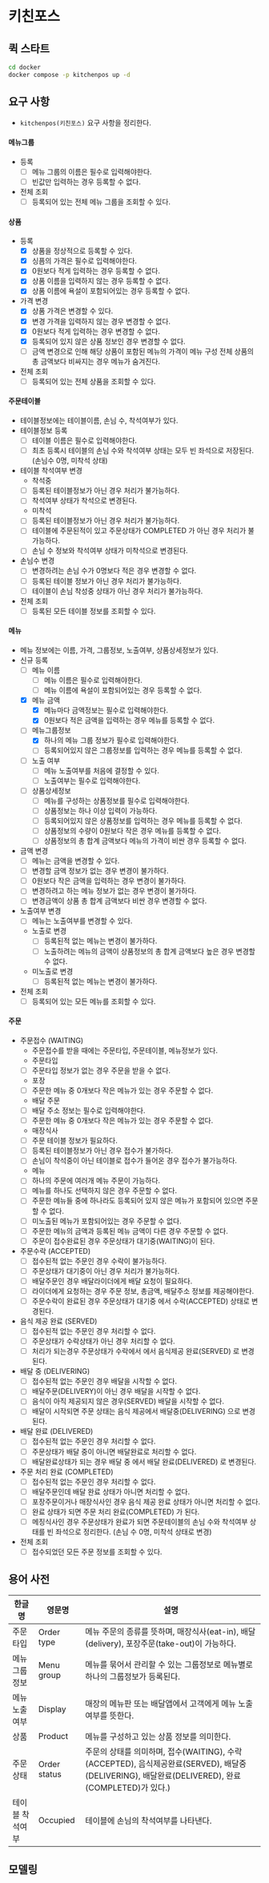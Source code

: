# 키친포스

## 퀵 스타트

```sh
cd docker
docker compose -p kitchenpos up -d
```

## 요구 사항

- ```kitchenpos(키친포스)``` 요구 사항을 정리한다.

#### 메뉴그룹

- 등록
    - [ ] 메뉴 그룹의 이름은 필수로 입력해야한다.
    - [ ] 빈값만 입력하는 경우 등록할 수 없다.
- 전체 조회
    - [ ] 등록되어 있는 전체 메뉴 그룹을 조회할 수 있다.

#### 상품

- 등록
  - [X] 상품을 정상적으로 등록할 수 있다. 
  - [X] 싱픔의 가격은 필수로 입력해야한다.
  - [X] 0원보다 적게 입력하는 경우 등록할 수 없다.
  - [X] 상품 이름을 입력하지 않는 경우 등록할 수 없다.
  - [X] 상품 이름에 욕설이 포함되어있는 경우 등록할 수 없다.
- 가격 변경
  - [X] 상품 가격은 변경할 수 있다.
  - [X] 변경 가격을 입력하지 않는 경우 변경할 수 없다.
  - [X] 0원보다 적게 입력하는 경우 변경할 수 없다.
  - [X] 등록되어 있지 않은 상품 정보인 경우 변경할 수 없다.
  - [ ] 금액 변경으로 인해 해당 상품이 포함된 메뉴의 가격이 메뉴 구성 전체 상품의 총 금액보다 비싸지는 경우 메뉴가 숨겨진다.
- 전체 조회
  - [ ] 등록되어 있는 전체 상품을 조회할 수 있다.

#### 주문테이블

- 테이블정보에는 테이블이름, 손님 수, 착석여부가 있다.
- 테이블정보 등록
  - [ ] 테이블 이름은 필수로 입력해야한다.
  - [ ] 최초 등록시 테이블의 손님 수와 착석여부 상태는 모두 빈 좌석으로 저장된다. (손님수 0명, 미착석 상태)
- 테이블 착석여부 변경
  - 착석중
  - [ ] 등록된 테이블정보가 아닌 경우 처리가 불가능하다.
  - [ ] 착석여부 상태가 착석으로 변경된다.
  - 미착석
  - [ ] 등록된 테이블정보가 아닌 경우 처리가 불가능하다.
  - [ ] 테이블에 주문된적이 있고 주문상태가 COMPLETED 가 아닌 경우 처리가 불가능하다.
  - [ ] 손님 수 정보와 착석여부 상태가 미착석으로 변경된다.
- 손님수 변경
  - [ ] 변경하려는 손님 수가 0명보다 적은 경우 변경할 수 없다.
  - [ ] 등록된 테이블 정보가 아닌 경우 처리가 불가능하다.
  - [ ] 테이블이 손님 착성중 상태가 아닌 경우 처리가 불가능하다.
- 전체 조회
  - [ ] 등록된 모든 테이블 정보를 조회할 수 있다.

#### 메뉴

- 메뉴 정보에는 이름, 가격, 그룹정보, 노출여부, 상품상세정보가 있다.
- 신규 등록
    - [ ] 메뉴 이름
        - [ ] 메뉴 이름은 필수로 입력해야한다.
        - [ ] 메뉴 이름에 욕설이 포함되어있는 경우 등록할 수 없다.
    - [X] 메뉴 금액
        - [X] 메뉴마다 금액정보는 필수로 입력해야한다.
        - [X] 0원보다 적은 금액을 입력하는 경우 메뉴를 등록할 수 없다.
    - [ ] 메뉴그룹정보
        - [X] 하나의 메뉴 그룹 정보가 필수로 입력해야한다.
        - [ ] 등록되어있지 않은 그룹정보를 입력하는 경우 메뉴를 등록할 수 없다.
    - [ ] 노출 여부
        - [ ] 메뉴 노출여부를 처음에 결정할 수 있다.
        - [ ] 노출여부는 필수로 입력해야한다.
    - [ ] 상품상세정보
        - [ ] 메뉴를 구성하는 상품정보를 필수로 입력해야한다.
        - [ ] 상품정보는 하나 이상 입력이 가능하다.
        - [ ] 등록되어있지 않은 상품정보를 입력하는 경우 메뉴를 등록할 수 없다.
        - [ ] 상품정보의 수량이 0원보다 작은 경우 메뉴를 등록할 수 없다.
        - [ ] 상품정보의 총 합계 금액보다 메뉴의 가격이 비싼 경우 등록할 수 없다.
- 금액 변경
    - [ ] 메뉴는 금액을 변경할 수 있다.
    - [ ] 변경할 금액 정보가 없는 경우 변경이 불가하다.
    - [ ] 0원보다 작은 금액을 입력하는 경우 변경이 불가하다.
    - [ ] 변경하려고 하는 메뉴 정보가 없는 경우 변경이 불가하다.
    - [ ] 변경금액이 상품 총 합계 금액보다 비싼 경우 변경할 수 없다.
- 노출여부 변경
    - [ ] 메뉴는 노출여부를 변경할 수 있다.
    - 노출로 변경
        - [ ] 등록된적 없는 메뉴는 변경이 불가하다.
        - [ ] 노출하려는 메뉴의 금액이 상품정보의 총 합계 금액보다 높은 경우 변경할 수 없다.
    - 미노출로 변경
        - [ ] 등록된적 없는 메뉴는 변경이 불가하다.
- 전체 조회
    - [ ] 등록되어 있는 모든 메뉴를 조회할 수 있다.

#### 주문

- 주문접수 (WAITING)
  - 주문접수를 받을 때에는 주문타입, 주문테이블, 메뉴정보가 있다.
  - 주문타입
  - [ ] 주문타입 정보가 없는 경우 주문을 받을 수 없다.
  - 포장
  - [ ] 주문한 메뉴 중 0개보다 작은 메뉴가 있는 경우 주문할 수 없다.
  - 배달 주문
  - [ ] 배달 주소 정보는 필수로 입력해야한다.
  - [ ] 주문한 메뉴 중 0개보다 작은 메뉴가 있는 경우 주문할 수 없다.
  - 매장식사
  - [ ] 주문 테이블 정보가 필요하다.
  - [ ] 등록된 테이블정보가 아닌 경우 접수가 불가하다.
  - [ ] 손님이 착석중이 아닌 테이블로 접수가 들어온 경우 접수가 불가능하다.
  - 메뉴
  - [ ] 하나의 주문에 여러개 메뉴 주문이 가능하다.
  - [ ] 메뉴를 하나도 선택하지 않은 경우 주문할 수 없다.
  - [ ] 주문한 메뉴들 중에 하나라도 등록되어 있지 않은 메뉴가 포함되어 있으면 주문할 수 없다.
  - [ ] 미노출된 메뉴가 포함되어있는 경우 주문할 수 없다.
  - [ ] 주문한 메뉴의 금액과 등록된 메뉴 금액이 다른 경우 주문할 수 없다.
  - [ ] 주문이 접수완료된 경우 주문상태가 대기중(WAITING)이 된다.
- 주문수락 (ACCEPTED)
  - [ ] 접수된적 없는 주문인 경우 수락이 불가능하다.
  - [ ] 주문상태가 대기중이 아닌 경우 처리가 불가능하다.
  - [ ] 배달주문인 경우 배달라이더에게 배달 요청이 필요하다.
  - [ ] 라이더에게 요청하는 경우 주문 정보, 총금액, 배달주소 정보를 제공해야한다.
  - [ ] 주문수락이 완료된 경우 주문상태가 대기중 에서 수락(ACCEPTED) 상태로 변경된다.
- 음식 제공 완료 (SERVED)
  - [ ] 접수된적 없는 주문인 경우 처리할 수 없다.
  - [ ] 주문상태가 수락상태가 아닌 경우 처리할 수 없다.
  - [ ] 처리가 되는경우 주문상태가 수락에서 에서 음식제공 완료(SERVED) 로 변경된다.
- 배달 중 (DELIVERING)
  - [ ] 접수된적 없는 주문인 경우 배달을 시작할 수 없다.
  - [ ] 배달주문(DELIVERY)이 아닌 경우 배달을 시작할 수 없다.
  - [ ] 음식이 아직 제공되지 않은 경우(SERVED) 배달을 시작할 수 없다.
  - [ ] 배달이 시작되면 주문 상태는 음식 제공에서 배달중(DELIVERING) 으로 변경된다.
- 배달 완료 (DELIVERED)
  - [ ] 접수된적 없는 주문인 경우 처리할 수 없다.
  - [ ] 주문상태가 배달 중이 아니면 배달완료로 처리할 수 없다.
  - [ ] 배달완료상태가 되는 경우 배달 중 에서 배달 완료(DELIVERED) 로 변경된다.
- 주문 처리 완료 (COMPLETED)
  - [ ] 접수된적 없는 주문인 경우 처리할 수 없다.
  - [ ] 배달주문인데 배달 완료 상태가 아니면 처리할 수 없다.
  - [ ] 포장주문이거나 매장식사인 경우 음식 제공 완료 상태가 아니면 처리할 수 없다.
  - [ ] 완료 상태가 되면 주문 처리 완료(COMPLETED) 가 된다.
  - [ ] 메징식사인 경우 주문상태가 완료가 되면 주문테이블의 손님 수와 착석여부 상태를 빈 좌석으로 정리한다. (손님 수 0명, 미착석 상태로 변경)
- 전체 조회
  - [ ] 접수되었던 모든 주문 정보를 조회할 수 있다.

## 용어 사전

| 한글명      | 영문명          | 설명                                                                                                             |
|----------|--------------|----------------------------------------------------------------------------------------------------------------|
| 주문타입     | Order type   | 메뉴 주문의 종류를 뜻하며, 매장식사(eat-in), 배달(delivery), 포장주문(take-out)이 가능하다.                                              |
| 메뉴 그룹정보  | Menu group   | 메뉴를 묶어서 관리할 수 있는 그룹정보로 메뉴별로 하나의 그룹정보가 등록된다.                                                                    |
| 메뉴 노출여부  | Display      | 매장의 메뉴판 또는 배달앱에서 고객에게 메뉴 노출여부를 뜻한다.                                                                            |
| 상품       | Product      | 메뉴를 구성하고 있는 상품 정보를 의미한다.                                                                                       |
| 주문 상태    | Order status | 주문의 상태를 의미하며, 접수(WAITING), 수락(ACCEPTED), 음식제공완료(SERVED), 배달중(DELIVERING), 배달완료(DELIVERED), 완료(COMPLETED)가 있다.) |
| 테이블 착석여부 | Occupied     | 테이블에 손님의 착석여부를 나타낸다.                                                                                           |

## 모델링

